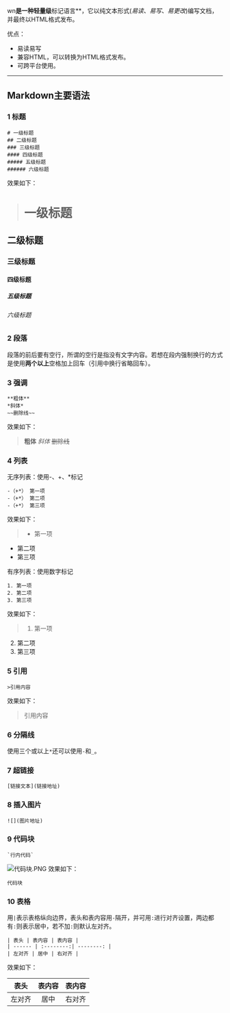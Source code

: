 
wn**是一种轻量级**标记语言**，它以纯文本形式(*易读、易写、易更改*)编写文档，并最终以HTML格式发布。

优点：
* 易读易写
* 兼容HTML，可以转换为HTML格式发布。
* 可跨平台使用。
***
## Markdown主要语法

### 1 标题 

```
# 一级标题
## 二级标题
### 三级标题
#### 四级标题
##### 五级标题
###### 六级标题
```
效果如下：
># 一级标题
## 二级标题
### 三级标题
#### 四级标题
##### 五级标题
###### 六级标题

### 2 段落
段落的前后要有空行，所谓的空行是指没有文字内容。若想在段内强制换行的方式是使用**两个以上**空格加上回车（引用中换行省略回车）。

### 3 强调
 
 ```
 **粗体**
 *斜体*
 ~~删除线~~
 ```
 效果如下：
 >**粗体**
 *斜体*
 ~~删除线~~

 ### 4 列表
 无序列表：使用-、+、*标记
 ```
 -（+*） 第一项
 -（+*） 第二项
 -（+*） 第三项
 ```
 效果如下：
 >- 第一项
 - 第二项
 - 第三项

 有序列表：使用数字标记
 ```
 1. 第一项
 2. 第二项
 3. 第三项
 ```
 效果如下：
 >1. 第一项
 2. 第二项
 3. 第三项

 ### 5 引用
 ```
 >引用内容
 ```
 效果如下：
 >引用内容

 ### 6 分隔线
 使用三个或以上`*`还可以使用`-`和`_`。

 ### 7 超链接
 ```
 [链接文本](链接地址)
 ```

 ### 8 插入图片
 ```
 ![](图片地址)
 ```
 ### 9 代码块

 ```
 `行内代码`
 ```

 ![代码块.PNG](http://upload-images.jianshu.io/upload_images/4193336-2dada17e046d1ef5.PNG?imageMogr2/auto-orient/strip%7CimageView2/2/w/1240)
 效果如下：
 ```
 代码块
 ```
 ### 10 表格
 用`|`表示表格纵向边界，表头和表内容用`-`隔开，并可用`:`进行对齐设置，两边都有`:`则表示居中，若不加`:`则默认左对齐。
 ```
 | 表头 | 表内容 | 表内容 |
 | ------ | :--------:| --------: |
 | 左对齐 | 居中 | 右对齐 |
 ```
 效果如下：

 | 表头 | 表内容 | 表内容 |
 | ------ | :--------:| --------: |
 | 左对齐 | 居中 | 右对齐 |
